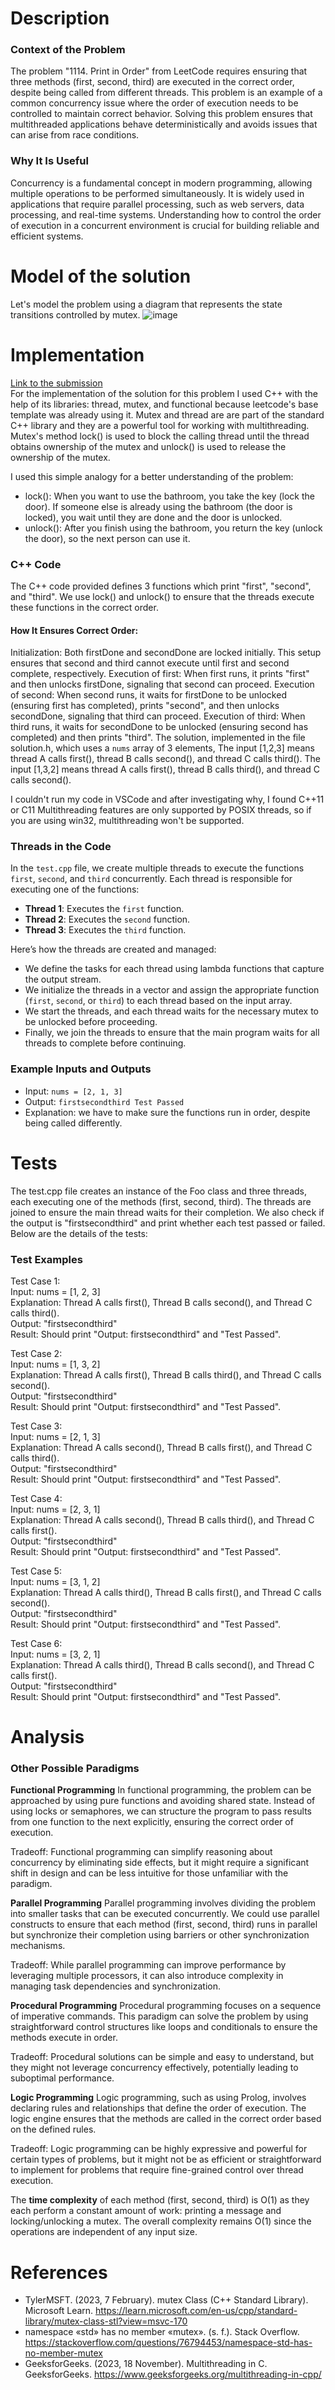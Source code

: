 # Description
### Context of the Problem
The problem "1114. Print in Order" from LeetCode requires ensuring that three methods (first, second, third) are executed in the correct order, despite being called from different threads. This problem is an example of a common concurrency issue where the order of execution needs to be controlled to maintain correct behavior. Solving this problem ensures that multithreaded applications behave deterministically and avoids issues that can arise from race conditions.

### Why It Is Useful
Concurrency is a fundamental concept in modern programming, allowing multiple operations to be performed simultaneously. It is widely used in applications that require parallel processing, such as web servers, data processing, and real-time systems. Understanding how to control the order of execution in a concurrent environment is crucial for building reliable and efficient systems.

# Model of the solution
Let's model the problem using a diagram that represents the state transitions controlled by mutex.
![image](https://github.com/AntonioLanderos/tc2037/assets/150750842/77b1427a-1760-4155-a314-2c380a39867c)

# Implementation
[Link to the submission](https://leetcode.com/problems/print-in-order/submissions/1266078691/) <br>
For the implementation of the solution for this problem I used C++ with the help of its libraries: thread, mutex, and functional because leetcode's base template was already using it. 
Mutex and thread are are part of the standard C++ library and they are a powerful tool for working with multithreading. Mutex's method lock() is used to block the calling thread until the thread obtains ownership of the mutex and unlock() is used to release the ownership of the mutex.

I used this simple analogy for a better understanding of the problem: 
- lock(): When you want to use the bathroom, you take the key (lock the door). If someone else is already using the bathroom (the door is locked), you wait until they are done and the door is unlocked.
- unlock(): After you finish using the bathroom, you return the key (unlock the door), so the next person can use it.

### C++ Code
The C++ code provided defines 3 functions which print "first", "second", and "third". We use lock() and unlock() to ensure that the threads execute these functions in the correct order.
#### How It Ensures Correct Order:
Initialization: Both firstDone and secondDone are locked initially. This setup ensures that second and third cannot execute until first and second complete, respectively.
Execution of first: When first runs, it prints "first" and then unlocks firstDone, signaling that second can proceed.
Execution of second: When second runs, it waits for firstDone to be unlocked (ensuring first has completed), prints "second", and then unlocks secondDone, signaling that third can proceed.
Execution of third: When third runs, it waits for secondDone to be unlocked (ensuring second has completed) and then prints "third".
The solution, implemented in the file solution.h, which uses a `nums` array of 3 elements, The input [1,2,3] means thread A calls first(), thread B calls second(), and thread C calls third(). The input [1,3,2] means thread A calls first(), thread B calls third(), and thread C calls second(). 

I couldn't run my code in VSCode and after investigating why, I found C++11 or C11 Multithreading features are only supported by POSIX threads, so if you are using win32, multithreading won't be supported.

### Threads in the Code
In the `test.cpp` file, we create multiple threads to execute the functions `first`, `second`, and `third` concurrently. Each thread is responsible for executing one of the functions:
- **Thread 1**: Executes the `first` function.
- **Thread 2**: Executes the `second` function.
- **Thread 3**: Executes the `third` function.

Here’s how the threads are created and managed:
- We define the tasks for each thread using lambda functions that capture the output stream.
- We initialize the threads in a vector and assign the appropriate function (`first`, `second`, or `third`) to each thread based on the input array.
- We start the threads, and each thread waits for the necessary mutex to be unlocked before proceeding.
- Finally, we join the threads to ensure that the main program waits for all threads to complete before continuing.

### Example Inputs and Outputs
- Input: `nums = [2, 1, 3]`
- Output: `firstsecondthird Test Passed`
- Explanation: we have to make sure the functions run in order, despite being called differently.

# Tests
The test.cpp file creates an instance of the Foo class and three threads, each executing one of the methods (first, second, third). The threads are joined to ensure the main thread waits for their completion. We also check if the output is "firstsecondthird" and print whether each test passed or failed. Below are the details of the tests:

### Test Examples
Test Case 1: <br> 
Input: nums = [1, 2, 3] <br> 
Explanation: Thread A calls first(), Thread B calls second(), and Thread C calls third(). <br> 
Output: "firstsecondthird" <br> 
Result: Should print "Output: firstsecondthird" and "Test Passed".

Test Case 2: <br> 
Input: nums = [1, 3, 2] <br> 
Explanation: Thread A calls first(), Thread B calls third(), and Thread C calls second(). <br> 
Output: "firstsecondthird" <br> 
Result: Should print "Output: firstsecondthird" and "Test Passed".

Test Case 3: <br> 
Input: nums = [2, 1, 3] <br> 
Explanation: Thread A calls second(), Thread B calls first(), and Thread C calls third(). <br> 
Output: "firstsecondthird" <br> 
Result: Should print "Output: firstsecondthird" and "Test Passed".

Test Case 4: <br> 
Input: nums = [2, 3, 1] <br> 
Explanation: Thread A calls second(), Thread B calls third(), and Thread C calls first(). <br> 
Output: "firstsecondthird" <br> 
Result: Should print "Output: firstsecondthird" and "Test Passed".

Test Case 5: <br> 
Input: nums = [3, 1, 2] <br> 
Explanation: Thread A calls third(), Thread B calls first(), and Thread C calls second(). <br> 
Output: "firstsecondthird" <br> 
Result: Should print "Output: firstsecondthird" and "Test Passed".

Test Case 6: <br> 
Input: nums = [3, 2, 1] <br> 
Explanation: Thread A calls third(), Thread B calls second(), and Thread C calls first(). <br> 
Output: "firstsecondthird" <br> 
Result: Should print "Output: firstsecondthird" and "Test Passed".

# Analysis
### Other Possible Paradigms
**Functional Programming**
In functional programming, the problem can be approached by using pure functions and avoiding shared state. Instead of using locks or semaphores, we can structure the program to pass results from one function to the next explicitly, ensuring the correct order of execution.

Tradeoff: Functional programming can simplify reasoning about concurrency by eliminating side effects, but it might require a significant shift in design and can be less intuitive for those unfamiliar with the paradigm.

**Parallel Programming**
Parallel programming involves dividing the problem into smaller tasks that can be executed concurrently. We could use parallel constructs to ensure that each method (first, second, third) runs in parallel but synchronize their completion using barriers or other synchronization mechanisms.

Tradeoff: While parallel programming can improve performance by leveraging multiple processors, it can also introduce complexity in managing task dependencies and synchronization.

**Procedural Programming**
Procedural programming focuses on a sequence of imperative commands. This paradigm can solve the problem by using straightforward control structures like loops and conditionals to ensure the methods execute in order.

Tradeoff: Procedural solutions can be simple and easy to understand, but they might not leverage concurrency effectively, potentially leading to suboptimal performance.

**Logic Programming**
Logic programming, such as using Prolog, involves declaring rules and relationships that define the order of execution. The logic engine ensures that the methods are called in the correct order based on the defined rules.

Tradeoff: Logic programming can be highly expressive and powerful for certain types of problems, but it might not be as efficient or straightforward to implement for problems that require fine-grained control over thread execution.

The **time complexity** of each method (first, second, third) is O(1) as they each perform a constant amount of work: printing a message and locking/unlocking a mutex. The overall complexity remains O(1) since the operations are independent of any input size.

# References
- TylerMSFT. (2023, 7 February). mutex Class (C++ Standard Library). Microsoft Learn. https://learn.microsoft.com/en-us/cpp/standard-library/mutex-class-stl?view=msvc-170
- namespace «std» has no member «mutex». (s. f.). Stack Overflow. https://stackoverflow.com/questions/76794453/namespace-std-has-no-member-mutex
- GeeksforGeeks. (2023, 18 November). Multithreading in C. GeeksforGeeks. https://www.geeksforgeeks.org/multithreading-in-cpp/
